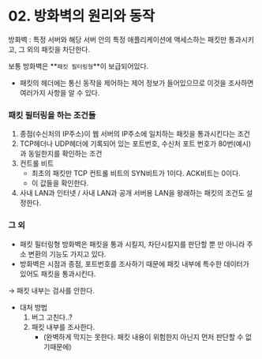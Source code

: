 # 02. 방화벽의 원리와 동작

방화벽 : 특정 서버와 해당 서버 안의 특정 애플리케이션에 액세스하는 패킷만 통과시키고, 그 외의 패킷을 차단한다.

보통 방화벽은 **`패킷 필터링형`**이 보급되어있다.

- 패킷의 헤더에는 통신 동작을 제어하는 제어 정보가 들어있으므로 이것을 조사하면 여러가지 사항을 알 수  있다.

### 패킷 필터링을 하는 조건들

1. 종점(수신처의 IP주소)이 웹 서버의 IP주소에 일치하는 패킷을 통과시킨다는 조건
2. TCP헤더나 UDP헤더에 기록되어 있는 포트번호, 수신처 포트 번호가 80번(예시)과 동일한지를 확인하는 조건
3. 컨트롤 비트 
    - 최초의 패킷만 TCP 컨트롤 비트의 SYN비트가 1이다. ACK비트는 0이다.
    - 이 값들을 확인한다.
4. 사내 LAN과 인터넷 / 사내 LAN과 공개 서버용 LAN을 왕래하는 패킷의 조건도 설정한다.

### 그 외

- 패킷 필터링형 방화벽은 패킷을 통과 시킬지, 차단시킬지를 판단할 뿐 만 아니라 주소 변환의 기능도 가지고 있다.
- 방화벽은 시점과 종점, 포트번호를 조사하기 때문에 패킷 내부에 특수한 데이터가 있어도 패킷을 통과시킨다.

→ 패킷 내부는 검사를 안한다.

- 대처 방법
    1. 버그 고친다..?
    2. 패킷 내부를 조사한다. 
        - (완벽하게 막지는 못한다. 패킷 내용이 위험한지 아닌지 먼저 판단할 수 없기때문에)
